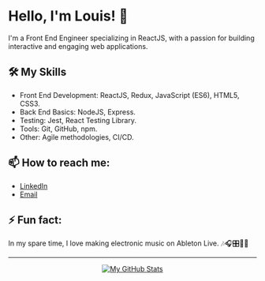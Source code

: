 # Hello, I'm Louis! 👋

I'm a Front End Engineer specializing in ReactJS, with a passion for building interactive and engaging web applications.

## 🛠️ My Skills

- Front End Development: ReactJS, Redux, JavaScript (ES6), HTML5, CSS3.
- Back End Basics: NodeJS, Express.
- Testing: Jest, React Testing Library.
- Tools: Git, GitHub, npm.
- Other: Agile methodologies, CI/CD.

## 📫 How to reach me:

- [LinkedIn](https://www.linkedin.com/in/lmmedina/)
- [Email](viewsdevelop@gmail.com)

## ⚡ Fun fact:

In my spare time, I love making electronic music on Ableton Live. 🎶🎧🎛️📀🎤

---

<div align="center">

[![My GitHub Stats](https://github-readme-stats.vercel.app/api?username=viewsdevelop&show_icons=true&theme=tokyonight)](https://github.com/anuraghazra/github-readme-stats)

</div>
